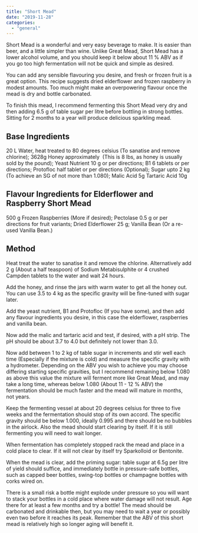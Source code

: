```yaml
---
title: "Short Mead"
date: "2019-11-28"
categories: 
  - "general"
---
```


Short Mead is a wonderful and very easy beverage to make. It is easier than beer, and a little simpler than wine. Unlike Great Mead, Short Mead has a lower alcohol volume, and you should keep it below about 11 % ABV as if you go too high fermentation will not be quick and simple as desired.

You can add any sensible flavouring you desire, and fresh or frozen fruit is a great option. This recipe suggests dried elderflower and frozen raspberry in modest amounts. Too much might make an overpowering flavour once the mead is dry and bottle carbonated.

To finish this mead, I recommend fermenting this Short Mead very dry and then adding 6.5 g of table sugar per litre before bottling in strong bottles. Sitting for 2 months to a year will produce delicious sparkling mead.

## Base Ingredients

20 L Water, heat treated to 80 degrees celsius (To sanatise and remove chlorine); 3628g Honey approximately  (This is 8 lbs, as honey is usually sold by the pound); Yeast Nutrient 10 g or per directions; B1 6 tablets or per directions; Protofloc half tablet or per directions (Optional); Sugar upto 2 kg (To achieve an SG of not more than 1.080); Malic Acid 5g Tartaric Acid 10g

## Flavour Ingredients for Elderflower and Raspberry Short Mead

500 g Frozen Raspberries (More if desired); Pectolase 0.5 g or per directions for fruit variants; Dried Elderflower 25 g; Vanilla Bean (Or a re-used Vanilla Bean.)

## Method

Heat treat the water to sanatise it and remove the chlorine. Alternatively add 2 g (About a half teaspoon) of Sodium Metabisulphite or 4 crushed Campden tablets to the water and wait 24 hours.

Add the honey, and rinse the jars with warm water to get all the honey out. You can use 3.5 to 4 kg as the specific gravity will be fine-tuned with sugar later.

Add the yeast nutrient, B1 and Protofloc (If you have some), and then add any flavour ingredients you desire, in this case the elderflower, raspberries and vanilla bean.

Now add the malic and tartaric acid and test, if desired, with a pH strip. The pH should be about 3.7 to 4.0 but definitely not lower than 3.0.

Now add between 1 to 2 kg of table sugar in increments and stir well each time (Especially if the mixture is cold) and measure the specific gravity with a hydrometer. Depending on the ABV you wish to achieve you may choose differing starting specific gravities, but I recommend remaining below 1.080 as above this value the mixture will ferment more like Great Mead, and may take a long time, whereas below 1.080 (About 11 - 12 % ABV) the fermentation should be much faster and the mead will mature in months, not years.

Keep the fermenting vessel at about 20 degrees celsius for three to five weeks and the fermentation should stop of its own accord. The specific gravity should be below 1.000, ideally 0.995 and there should be no bubbles in the airlock. Also the mead should start clearing by itself. If it is still fermenting you will need to wait longer.

When fermentation has completely stopped rack the mead and place in a cold place to clear. If it will not clear by itself try Sparkolloid or Bentonite.

When the mead is clear, add the priming sugar: table sugar at 6.5g per litre of yield should suffice, and immediately bottle in pressure-safe bottles, such as capped beer bottles, swing-top bottles or champagne bottles with corks wired on.

There is a small risk a bottle might explode under pressure so you will want to stack your bottles in a cold place where water damage will not result. Age there for at least a few months and try a bottle! The mead should be carbonated and drinkable then, but you may need to wait a year or possibly even two before it reaches its peak. Remember that the ABV of this short mead is relatively high so longer aging will benefit it.
